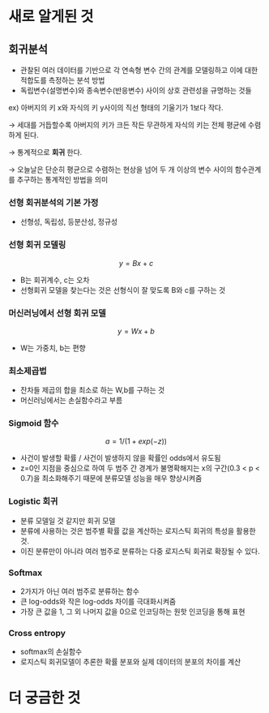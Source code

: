 # 새로 알게된 것

## 회귀분석

- 관찰된 여러 데이터를 기반으로 각 연속형 변수 간의 관계를 모델링하고 이에 대한 적합도를 측정하는 분석 방법
- 독립변수(설명변수)와 종속변수(반응변수) 사이의 상호 관련성을 규명하는 것들

ex) 아버지의 키 x와 자식의 키 y사이의 직선 형태의 기울기가 1보다 작다.

→ 세대를 거듭할수록 아버지의 키가 크든 작든 무관하게 자식의 키는 전체 평균에 수렴하게 된다.

→ 통계적으로 **회귀** 한다.

→ 오늘날은 단순히 평균으로 수렴하는 현상을 넘어 두 개 이상의 변수 사이의 함수관계를 추구하는 통계적인 방법을 의미

### 선형 회귀분석의 기본 가정

- 선형성, 독립성, 등분산성, 정규성

### 선형 회귀 모델링

$$y = Bx + c$$

- B는 회귀계수, c는 오차
- 선형회귀 모델을 찾는다는 것은 선형식이 잘 맞도록 B와 c를 구하는 것

### 머신러닝에서 선형 회귀 모델

$$y = Wx + b$$

- W는 가중치,  b는 편향

### 최소제곱법

- 잔차들 제곱의 합을 최소로 하는 W,b를 구하는 것
- 머신러닝에서는 손실함수라고 부름

### Sigmoid 함수

$$a = 1/(1 + exp(-z))$$

- 사건이 발생할 확률 /  사건이 발생하지 않을 확률인 odds에서 유도됨
- z=0인 지점을 중심으로 하여 두 범주 간 경계가 불명확해지는 x의 구간(0.3 < p < 0.7)을 최소화해주기 때문에 분류모델 성능을 매우 향상시켜줌

### Logistic 회귀

- 분류 모델일 것 같지만 회귀 모델
- 분류에 사용하는 것은 범주별 확률 값을 계산하는 로지스틱 회귀의 특성을 활용한 것.
- 이진 분류만이 아니라 여러 범주로 분류하는 다중 로지스틱 회귀로 확장될 수 있다.

### Softmax

- 2가지가 아닌 여러 범주로 분류하는 함수
- 큰 log-odds와 작은 log-odds 차이를 극대화시켜줌
- 가장 큰 값을 1, 그 외 나머지 값을 0으로 인코딩하는 원핫 인코딩을 통해 표현

### Cross entropy

- softmax의 손실함수
- 로지스틱 회귀모델이 추론한 확률 분포와 실제 데이터의 분포의 차이를 계산

# 더 궁금한 것